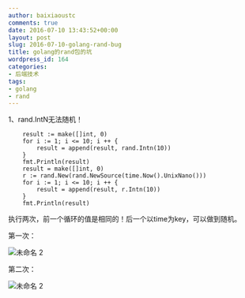 ```yaml
---
author: baixiaoustc
comments: true
date: 2016-07-10 13:43:52+00:00
layout: post
slug: 2016-07-10-golang-rand-bug
title: golang的rand包的坑
wordpress_id: 164
categories:
- 后端技术
tags:
- golang
- rand
---
```


1、rand.IntN无法随机！

    
    	
    	result := make([]int, 0)
    	for i := 1; i <= 10; i ++ {
    		result = append(result, rand.Intn(10))
    	}
    	fmt.Println(result)
    	result = make([]int, 0)
    	r := rand.New(rand.NewSource(time.Now().UnixNano()))
    	for i := 1; i <= 10; i ++ {
    		result = append(result, r.Intn(10))
    	}
    	fmt.Println(result)
    


执行两次，前一个循环的值是相同的！后一个以time为key，可以做到随机。

第一次：

![未命名 2](http://baixiaoustc.github.io/wordpress/wp-content/uploads/2016/07/未命名-2-3-1024x148.png)

第二次：

![未命名 2](http://baixiaoustc.github.io/wordpress/wp-content/uploads/2016/07/未命名-2-4-1024x153.png)
